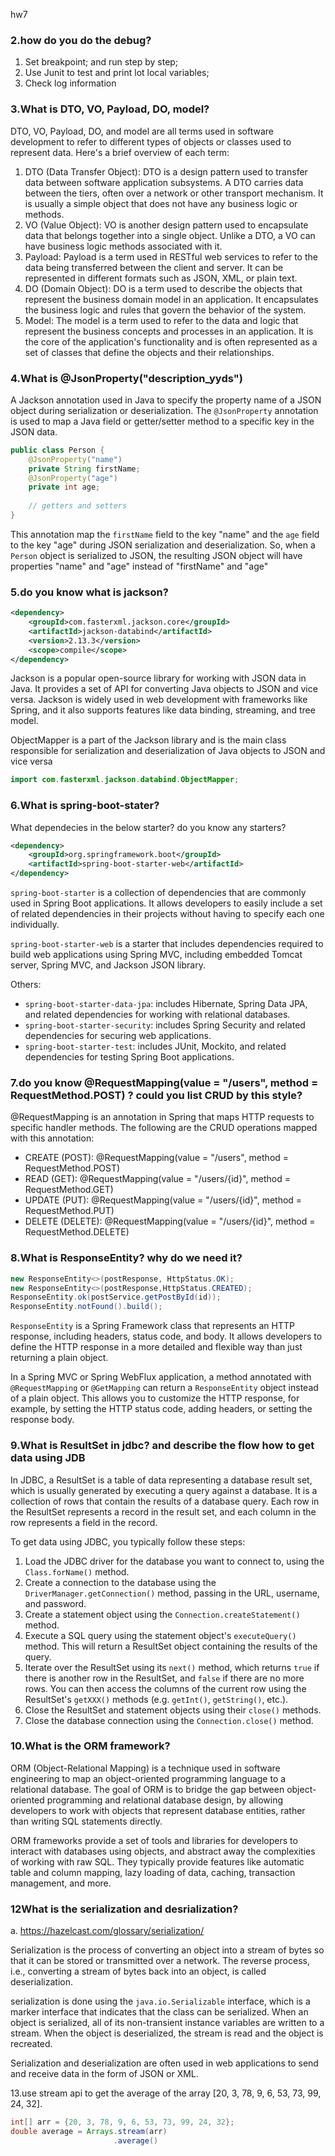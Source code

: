 hw7

### 2.how do you do the debug?

1. Set breakpoint; and run step by step;
2. Use Junit to test and print lot local variables;
3. Check log information

### 3.What is DTO, VO, Payload, DO, model?

DTO, VO, Payload, DO, and model are all terms used in software development to refer to different types of objects or classes used to represent data. Here's a brief overview of each term:

1. DTO (Data Transfer Object): DTO is a design pattern used to transfer data between software application subsystems. A DTO carries data between the tiers, often over a network or other transport mechanism. It is usually a simple object that does not have any business logic or methods.
2. VO (Value Object): VO is another design pattern used to encapsulate data that belongs together into a single object. Unlike a DTO, a VO can have business logic methods associated with it.
3. Payload: Payload is a term used in RESTful web services to refer to the data being transferred between the client and server. It can be represented in different formats such as JSON, XML, or plain text.
4. DO (Domain Object): DO is a term used to describe the objects that represent the business domain model in an application. It encapsulates the business logic and rules that govern the behavior of the system.
5. Model: The model is a term used to refer to the data and logic that represent the business concepts and processes in an application. It is the core of the application's functionality and is often represented as a set of classes that define the objects and their relationships.

### 4.What is @JsonProperty("description_yyds")

A Jackson annotation used in Java to specify the property name of a JSON object during serialization or deserialization. The `@JsonProperty` annotation is used to map a Java field or getter/setter method to a specific key in the JSON data.

```java
public class Person {
    @JsonProperty("name")
    private String firstName;
    @JsonProperty("age")
    private int age;
    
    // getters and setters
}
```

This annotation map the `firstName` field to the key "name" and the `age` field to the key "age" during JSON serialization and deserialization. So, when a `Person` object is serialized to JSON, the resulting JSON object will have properties "name" and "age" instead of "firstName" and "age"

### 5.do you know what is jackson?

```xml
<dependency>
	<groupId>com.fasterxml.jackson.core</groupId>
	<artifactId>jackson-databind</artifactId>
	<version>2.13.3</version>
	<scope>compile</scope>
</dependency>
```

Jackson is a popular open-source library for working with JSON data in Java. It provides a set of API for converting Java objects to JSON and vice versa. Jackson is widely used in web development with frameworks like Spring, and it also supports features like data binding, streaming, and tree model.

ObjectMapper is a part of the Jackson library and is the main class responsible for serialization and deserialization of Java objects to JSON and vice versa

```java
import com.fasterxml.jackson.databind.ObjectMapper;
```



### 6.What is spring-boot-stater? 

What dependecies in the below starter? do you know any starters? 

```xml
<dependency> 
    <groupId>org.springframework.boot</groupId> 
    <artifactId>spring-boot-starter-web</artifactId> 
</dependency>
```

`spring-boot-starter` is a collection of dependencies that are commonly used in Spring Boot applications. It allows developers to easily include a set of related dependencies in their projects without having to specify each one individually.

`spring-boot-starter-web` is a starter that includes dependencies required to build web applications using Spring MVC, including embedded Tomcat server, Spring MVC, and Jackson JSON library.

Others:

- `spring-boot-starter-data-jpa`: includes Hibernate, Spring Data JPA, and related dependencies for working with relational databases.
- `spring-boot-starter-security`: includes Spring Security and related dependencies for securing web applications.
- `spring-boot-starter-test`: includes JUnit, Mockito, and related dependencies for testing Spring Boot applications.

### 7.do you know @RequestMapping(value = "/users", method = RequestMethod.POST) ? could you list CRUD by this style?

@RequestMapping is an annotation in Spring that maps HTTP requests to specific handler methods. The following are the CRUD operations mapped with this annotation:

- CREATE (POST): @RequestMapping(value = "/users", method = RequestMethod.POST)
- READ (GET): @RequestMapping(value = "/users/{id}", method = RequestMethod.GET)
- UPDATE (PUT): @RequestMapping(value = "/users/{id}", method = RequestMethod.PUT)
- DELETE (DELETE): @RequestMapping(value = "/users/{id}", method = RequestMethod.DELETE)

### 8.What is ResponseEntity? why do we need it?

```java
new ResponseEntity<>(postResponse, HttpStatus.OK);
new ResponseEntity<>(postResponse,HttpStatus.CREATED);
ResponseEntity.ok(postService.getPostById(id));
ResponseEntity.notFound().build();
```

`ResponseEntity` is a Spring Framework class that represents an HTTP response, including headers, status code, and body. It allows developers to define the HTTP response in a more detailed and flexible way than just returning a plain object.

In a Spring MVC or Spring WebFlux application, a method annotated with `@RequestMapping` or `@GetMapping` can return a `ResponseEntity` object instead of a plain object. This allows you to customize the HTTP response, for example, by setting the HTTP status code, adding headers, or setting the response body.

### 9.What is ResultSet in jdbc? and describe the flow how to get data using JDB

In JDBC, a ResultSet is a table of data representing a database result set, which is usually generated by executing a query against a database. It is a collection of rows that contain the results of a database query. Each row in the ResultSet represents a record in the result set, and each column in the row represents a field in the record.

To get data using JDBC, you typically follow these steps:

1. Load the JDBC driver for the database you want to connect to, using the `Class.forName()` method.
2. Create a connection to the database using the `DriverManager.getConnection()` method, passing in the URL, username, and password.
3. Create a statement object using the `Connection.createStatement()` method.
4. Execute a SQL query using the statement object's `executeQuery()` method. This will return a ResultSet object containing the results of the query.
5. Iterate over the ResultSet using its `next()` method, which returns `true` if there is another row in the ResultSet, and `false` if there are no more rows. You can then access the columns of the current row using the ResultSet's `getXXX()` methods (e.g. `getInt()`, `getString()`, etc.).
6. Close the ResultSet and statement objects using their `close()` methods.
7. Close the database connection using the `Connection.close()` method.

### 10.What is the ORM framework?

ORM (Object-Relational Mapping) is a technique used in software engineering to map an object-oriented programming language to a relational database. The goal of ORM is to bridge the gap between object-oriented programming and relational database design, by allowing developers to work with objects that represent database entities, rather than writing SQL statements directly.

ORM frameworks provide a set of tools and libraries for developers to interact with databases using objects, and abstract away the complexities of working with raw SQL. They typically provide features like automatic table and column mapping, lazy loading of data, caching, transaction management, and more.

### 12What is the serialization and desrialization?

a. https://hazelcast.com/glossary/serialization/

Serialization is the process of converting an object into a stream of bytes so that it can be stored or transmitted over a network. The reverse process, i.e., converting a stream of bytes back into an object, is called deserialization.

serialization is done using the `java.io.Serializable` interface, which is a marker interface that indicates that the class can be serialized. When an object is serialized, all of its non-transient instance variables are written to a stream. When the object is deserialized, the stream is read and the object is recreated.

Serialization and deserialization are often used in web applications to send and receive data in the form of JSON or XML. 

13.use stream api to get the average of the array [20, 3, 78, 9, 6, 53, 73, 99, 24, 32].

```java
int[] arr = {20, 3, 78, 9, 6, 53, 73, 99, 24, 32};
double average = Arrays.stream(arr)
                       .average()
```

